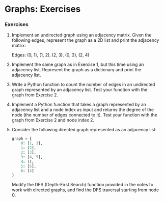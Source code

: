 # Graphs: Exercises

### Exercises

1.  Implement an undirected graph using an adjacency matrix. Given the following edges, represent the graph as a 2D list and print the adjacency matrix:

    Edges: (0, 1), (1, 2), (2, 3), (0, 3), (2, 4)
2. Implement the same graph as in Exercise 1, but this time using an adjacency list. Represent the graph as a dictionary and print the adjacency list.
3. Write a Python function to count the number of edges in an undirected graph represented by an adjacency list. Test your function with the graph from Exercise 2.
4. Implement a Python function that takes a graph represented by an adjacency list and a node index as input and returns the degree of the node (the number of edges connected to it). Test your function with the graph from Exercise 2 and node index 2.
5.  Consider the following directed graph represented as an adjacency list:

    ```python
    graph = {
        0: [1, 3],
        1: [2],
        2: [3],
        3: [4, 5],
        4: [],
        5: [6],
        6: [4]
    }
    ```

    Modify the DFS (Depth-First Search) function provided in the notes to work with directed graphs, and find the DFS traversal starting from node 0.
